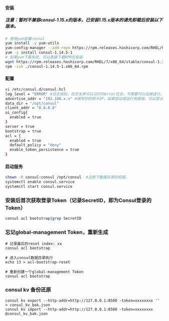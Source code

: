 #### 安装
##### 注意：暂时不兼容consul-1.15.x的版本，已安装1.15.x版本的请先卸载后安装以下版本。

```bash
# 使用yum部署consul
yum install -y yum-utils
yum-config-manager --add-repo https://rpm.releases.hashicorp.com/RHEL/hashicorp.repo
yum -y install consul-1.14.5-1
# 如果yum下载失败，可以直接下载RPM包安装
wget https://rpm.releases.hashicorp.com/RHEL/7/x86_64/stable/consul-1.14.5-1.x86_64.rpm
rpm -ivh ./consul-1.14.5-1.x86_64.rpm
``` 

#### 配置

```bash
vi /etc/consul.d/consul.hcl
log_level = "ERROR" #日志级别，日志太多可以只打印error日志，不需要可以去掉这行。
advertise_addr = "192.168.x.x" #填写你的网卡IP，如果启动或运行有报错，可以尝试去掉这行。
data_dir = "/opt/consul"
client_addr = "0.0.0.0"
ui_config{
  enabled = true
}
server = true
bootstrap = true
acl = {
  enabled = true
  default_policy = "deny"
  enable_token_persistence = true
}
```

#### 启动服务

```bash
chown -R consul:consul /opt/consul  #注意下数据目录的权限。
systemctl enable consul.service
systemctl start consul.service
```

### 安装后首次获取登录Token（记录SecretID，即为Consul登录的Token）
```bash
consul acl bootstrap|grep SecretID
```


### 忘记global-management Token，重新生成
```
# 记录最后的reset index: xx
consul acl bootstrap

# 进入consul数据目录执行
echo 13 > acl-bootstrap-reset

# 重新创建一个global-management Token
consul acl bootstrap
```

### consul kv 备份还原
```
consul kv export --http-addr=http://127.0.0.1:8500 -token=xxxxxxxx '' > consul_kv_bak.json
consul kv import --http-addr=http://127.0.0.1:8500 -token=xxxxxxxx @consul_kv_bak.json
```
